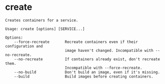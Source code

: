 <!--[metadata]>
+++
title = "create"
description = "Create creates containers for a service."
keywords = ["fig, composition, compose, docker, orchestration, cli, create"]
[menu.main]
identifier="create.compose"
parent = "smn_compose_cli"
+++
<![end-metadata]-->

# create

```
Creates containers for a service.

Usage: create [options] [SERVICE...]

Options:
    --force-recreate       Recreate containers even if their configuration and
                           image haven't changed. Incompatible with --no-recreate.
    --no-recreate          If containers already exist, don't recreate them.
                           Incompatible with --force-recreate.
    --no-build             Don't build an image, even if it's missing.
    --build                Build images before creating containers.
```
